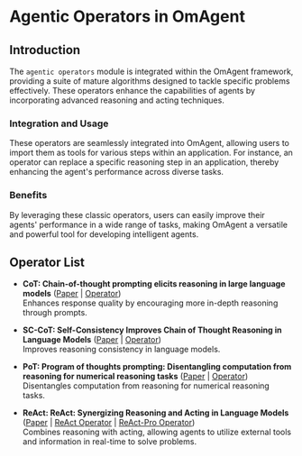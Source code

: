 # Agentic Operators in OmAgent

## Introduction
The `agentic operators` module is integrated within the OmAgent framework, providing a suite of mature algorithms designed to tackle specific problems effectively. These operators enhance the capabilities of agents by incorporating advanced reasoning and acting techniques.

### Integration and Usage

These operators are seamlessly integrated into OmAgent, allowing users to import them as tools for various steps within an application. For instance, an operator can replace a specific reasoning step in an application, thereby enhancing the agent's performance across diverse tasks.

### Benefits

By leveraging these classic operators, users can easily improve their agents' performance in a wide range of tasks, making OmAgent a versatile and powerful tool for developing intelligent agents.

## Operator List
- **CoT: Chain-of-thought prompting elicits reasoning in large language models** ([Paper](https://arxiv.org/abs/2201.11903) | [Operator](omagent-core/src/omagent_core/advanced_components/workflow/cot))  
  Enhances response quality by encouraging more in-depth reasoning through prompts.   
 
- **SC-CoT: Self-Consistency Improves Chain of Thought Reasoning in Language Models** ([Paper](https://arxiv.org/abs/2203.11171) | [Operator](omagent-core/src/omagent_core/advanced_components/workflow/self_consist_cot))  
  Improves reasoning consistency in language models. 
  
- **PoT: Program of thoughts prompting: Disentangling computation from reasoning for numerical reasoning tasks** ([Paper](https://arxiv.org/abs/2211.12588) | [Operator](omagent-core/src/omagent_core/advanced_components/workflow/pot))  
  Disentangles computation from reasoning for numerical reasoning tasks. 
  
- **ReAct: ReAct: Synergizing Reasoning and Acting in Language Models** ([Paper](https://arxiv.org/abs/2210.03629) | [ReAct Operator](omagent-core/src/omagent_core/advanced_components/workflow/react) | [ReAct-Pro Operator](omagent-core/src/omagent_core/advanced_components/workflow/react_pro))  
  Combines reasoning with acting, allowing agents to utilize external tools and information in real-time to solve problems.